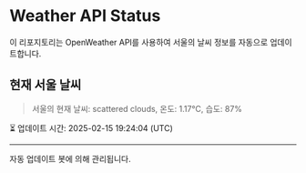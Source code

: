 
# Weather API Status

이 리포지토리는 OpenWeather API를 사용하여 서울의 날씨 정보를 자동으로 업데이트합니다.

## 현재 서울 날씨
> 서울의 현재 날씨: scattered clouds, 온도: 1.17°C, 습도: 87%

⏳ 업데이트 시간: 2025-02-15 19:24:04 (UTC)

---
자동 업데이트 봇에 의해 관리됩니다.
